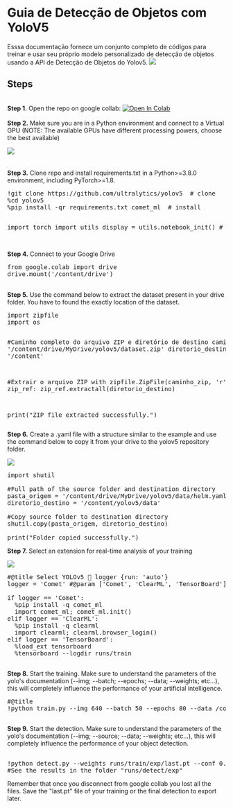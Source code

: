 # Guia de Detecção de Objetos com YoloV5
<p>Esssa documentação fornece um conjunto completo de códigos para treinar e usar seu próprio modelo personalizado de detecção de objetos usando a API de Detecção de Objetos do Yolov5.

<img src="https://raw.githubusercontent.com/ultralytics/assets/main/yolov5/v70/splash.png">

## Steps
<br />
<b>Step 1.</b> Open the repo on google collab: <a href="[https://colab.research.google.com/github/ultralytics/yolov5/blob/master/tutorial.ipynb](https://colab.research.google.com/github/gusmendess/gusmendess/blob/main/Object_Detection_YoloV5.ipynb)"><img src="https://colab.research.google.com/assets/colab-badge.svg" alt="Open In Colab"></a>
<br/><br/>
<b>Step 2.</b> Make sure you are in a Python environment and connect to a Virtual GPU (NOTE: The available GPUs have different processing powers, choose the best available)
<pre>
<img src="https://i.imgur.com/BHvoxrE.jpg"> 
</pre> 
<br/>
<b>Step 3.</b> Clone repo and install requirements.txt in a Python>=3.8.0 environment, including PyTorch>=1.8.
<pre>
!git clone https://github.com/ultralytics/yolov5  # clone
%cd yolov5
%pip install -qr requirements.txt comet_ml  # install

import torch
import utils
display = utils.notebook_init()  # checks
</pre>
<br/>
<b>Step 4.</b> Connect to your Google Drive
<pre>
from google.colab import drive
drive.mount('/content/drive')
</pre>
<br/>
<b>Step 5.</b> Use the command below to extract the dataset present in your drive folder. You have to found the exactly location of the dataset.
<pre>
import zipfile
import os

#Caminho completo do arquivo ZIP e diretório de destino
caminho_zip = '/content/drive/MyDrive/yolov5/dataset.zip'
diretorio_destino = '/content'

#Extrair o arquivo ZIP
with zipfile.ZipFile(caminho_zip, 'r') as zip_ref:
    zip_ref.extractall(diretorio_destino)

print("ZIP file extracted successfully.")
</pre>
<b>Step 6.</b> 
Create a .yaml file with a structure similar to the example and use the command below to copy it from your drive to the yolov5 repository folder.

<img src="https://i.imgur.com/Qw0MCdo.jpg"> 

<pre>
import shutil

#Full path of the source folder and destination directory
pasta_origem = '/content/drive/MyDrive/yolov5/data/helm.yaml'
diretorio_destino = '/content/yolov5/data'

#Copy source folder to destination directory
shutil.copy(pasta_origem, diretorio_destino)

print("Folder copied successfully.")
</pre>
<b>Step 7.</b> 
Select an extension for real-time analysis of your training

<img src="https://i.imgur.com/6ivxbmC.jpg"> 

<pre>
#@title Select YOLOv5 🚀 logger {run: 'auto'}
logger = 'Comet' #@param ['Comet', 'ClearML', 'TensorBoard']

if logger == 'Comet':
  %pip install -q comet_ml
  import comet_ml; comet_ml.init()
elif logger == 'ClearML':
  %pip install -q clearml
  import clearml; clearml.browser_login()
elif logger == 'TensorBoard':
  %load_ext tensorboard
  %tensorboard --logdir runs/train

</pre>
<b>Step 8.</b> Start the training. Make sure to understand the parameters of the yolo's documentation (--img; --batch; --epochs; --data; --weights; etc...), this will completely influence the performance of your artificial intelligence.
<pre>
#@title
!python train.py --img 640 --batch 50 --epochs 80 --data /content/yolov5/data/helm.yaml --weights yolov5s.pt --cache

</pre>

<b>Step 9.</b> Start the detection. Make sure to understand the parameters of the yolo's documentation (--img; --source; --data; --weights; etc...), this will completely influence the performance of your object detection.
<pre>

!python detect.py --weights runs/train/exp/last.pt --conf 0.7 --source construction_site.mp4
#See the results in the folder "runs/detect/exp"
</pre>

</b> Remember that once you disconnect from google collab you lost all the files. Save the "last.pt" file of your training or the final detection to export later.
